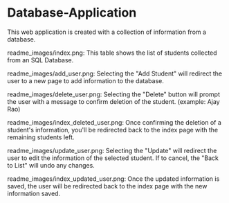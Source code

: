# Database-Application
This web application is created with a collection of information from a database.

readme_images/index.png:
This table shows the list of students collected from an SQL Database.

readme_images/add_user.png:
Selecting the "Add Student" will redirect the user to a new page to add information to the database.

readme_images/delete_user.png:
Selecting the "Delete" button will prompt the user with a message to confirm deletion of the student. (example: Ajay Rao)

readme_images/index_deleted_user.png:
Once confirming the deletion of a student's information, you'll be redirected back to the index page with the remaining students left.

readme_images/update_user.png:
Selecting the "Update" will redirect the user to edit the information of the selected student. If to cancel, the "Back to List" will undo any changes.

readme_images/index_updated_user.png:
Once the updated information is saved, the user will be redirected back to the index page with the new information saved.



